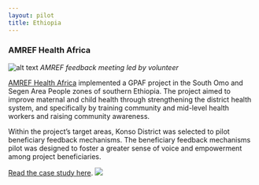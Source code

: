 ```yaml
---
layout: pilot
title: Ethiopia
---
```


### AMREF Health Africa

![alt text]({{site.baseurl}}/public/img/Ethiopia/AMREFvillage.jpg)
*AMREF feedback meeting led by volunteer*

[AMREF Health Africa](http://www.amrefuk.org) implemented a GPAF project in the South Omo and Segen Area People zones of southern Ethiopia. The project aimed to improve maternal and child health through strengthening the district health system, and specifically by training community and mid-level health workers and raising community awareness.

Within the project’s target areas, Konso District was selected to pilot beneficiary feedback mechanisms. The beneficiary feedback mechanisms pilot was designed to foster a greater sense of voice and empowerment among project beneficiaries.

[Read the case study here]({{site.baseurl}}/public/files/Ethiopia).
<img style="margin:auto" src="{{site.baseurl}}/public/img/logos/partner/amref.jpg">
